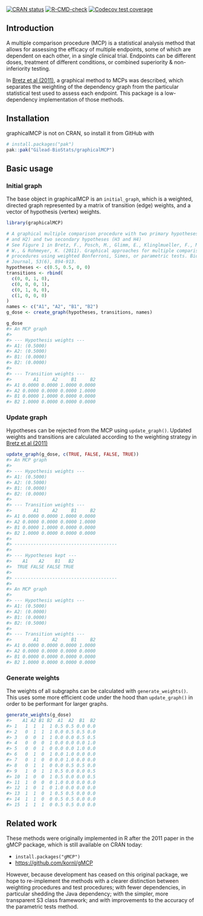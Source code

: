 
<!-- README.md is generated from README.Rmd. Please edit that file -->
<!-- badges: start -->

[![CRAN
status](https://www.r-pkg.org/badges/version/graphicalMCP)](https://cran.r-project.org/package=graphicalMCP)
[![R-CMD-check](https://github.com/Gilead-BioStats/graphicalMCP/workflows/R-CMD-check-main/badge.svg)](https://github.com/Gilead-BioStats/graphicalMCP/actions)
[![Codecov test
coverage](https://codecov.io/gh/Gilead-BioStats/graphicalMCP/branch/s3-graph_mcp/graph/badge.svg)](https://app.codecov.io/gh/Gilead-BioStats/graphicalMCP?branch=s3-graph_mcp)
<!-- badges: end -->

## Introduction

A multiple comparison procedure (MCP) is a statistical analysis method
that allows for assessing the efficacy of multiple endpoints, some of
which are dependent on each other, in a single clinical trial. Endpoints
can be different doses, treatment of different conditions, or combined
superiority & non-inferiority testing.

In [Bretz et al
(2011)](https://onlinelibrary.wiley.com/doi/10.1002/bimj.201000239), a
graphical method to MCPs was described, which separates the weighting of
the dependency graph from the particular statistical test used to assess
each endpoint. This package is a low-dependency implementation of those
methods.

## Installation

graphicalMCP is not on CRAN, so install it from GitHub with

``` r
# install.packages("pak")
pak::pak("Gilead-BioStats/graphicalMCP")
```

## Basic usage

### Initial graph

The base object in graphicalMCP is an `initial_graph`, which is a
weighted, directed graph represented by a matrix of transition (edge)
weights, and a vector of hypothesis (vertex) weights.

``` r
library(graphicalMCP)

# A graphical multiple comparison procedure with two primary hypotheses (H1
# and H2) and two secondary hypotheses (H3 and H4)
# See Figure 1 in Bretz, F., Posch, M., Glimm, E., Klinglmueller, F., Maurer,
# W., & Rohmeyer, K. (2011). Graphical approaches for multiple comparison
# procedures using weighted Bonferroni, Simes, or parametric tests. Biometrical
# Journal, 53(6), 894-913.
hypotheses <- c(0.5, 0.5, 0, 0)
transitions <- rbind(
  c(0, 0, 1, 0),
  c(0, 0, 0, 1),
  c(0, 1, 0, 0),
  c(1, 0, 0, 0)
)
names <- c("A1", "A2", "B1", "B2")
g_dose <- create_graph(hypotheses, transitions, names)

g_dose
#> An MCP graph
#> 
#> --- Hypothesis weights ---
#> A1: (0.5000)
#> A2: (0.5000)
#> B1: (0.0000)
#> B2: (0.0000)
#> 
#> --- Transition weights ---
#>        A1     A2     B1     B2
#> A1 0.0000 0.0000 1.0000 0.0000
#> A2 0.0000 0.0000 0.0000 1.0000
#> B1 0.0000 1.0000 0.0000 0.0000
#> B2 1.0000 0.0000 0.0000 0.0000
```

### Update graph

Hypotheses can be rejected from the MCP using `update_graph()`. Updated
weights and transitions are calculated according to the weighting
strategy in [Bretz et al
(2011)](https://onlinelibrary.wiley.com/doi/10.1002/bimj.201000239)

``` r
update_graph(g_dose, c(TRUE, FALSE, FALSE, TRUE))
#> An MCP graph
#> 
#> --- Hypothesis weights ---
#> A1: (0.5000)
#> A2: (0.5000)
#> B1: (0.0000)
#> B2: (0.0000)
#> 
#> --- Transition weights ---
#>        A1     A2     B1     B2
#> A1 0.0000 0.0000 1.0000 0.0000
#> A2 0.0000 0.0000 0.0000 1.0000
#> B1 0.0000 1.0000 0.0000 0.0000
#> B2 1.0000 0.0000 0.0000 0.0000
#> 
#> --------------------------------------
#> 
#> --- Hypotheses kept ---
#>    A1    A2    B1   B2
#>  TRUE FALSE FALSE TRUE
#> 
#> --------------------------------------
#> 
#> An MCP graph
#> 
#> --- Hypothesis weights ---
#> A1: (0.5000)
#> A2: (0.0000)
#> B1: (0.0000)
#> B2: (0.5000)
#> 
#> --- Transition weights ---
#>        A1     A2     B1     B2
#> A1 0.0000 0.0000 0.0000 1.0000
#> A2 0.0000 0.0000 0.0000 0.0000
#> B1 0.0000 0.0000 0.0000 0.0000
#> B2 1.0000 0.0000 0.0000 0.0000
```

### Generate weights

The weights of all subgraphs can be calculated with
`generate_weights()`. This uses some more efficient code under the hood
than `update_graph()` in order to be performant for larger graphs.

``` r
generate_weights(g_dose)
#>    A1 A2 B1 B2  A1  A2  B1  B2
#> 1   1  1  1  1 0.5 0.5 0.0 0.0
#> 2   0  1  1  1 0.0 0.5 0.5 0.0
#> 3   0  0  1  1 0.0 0.0 0.5 0.5
#> 4   0  0  0  1 0.0 0.0 0.0 1.0
#> 5   0  0  1  0 0.0 0.0 1.0 0.0
#> 6   0  1  0  1 0.0 1.0 0.0 0.0
#> 7   0  1  0  0 0.0 1.0 0.0 0.0
#> 8   0  1  1  0 0.0 0.5 0.5 0.0
#> 9   1  0  1  1 0.5 0.0 0.0 0.5
#> 10  1  0  0  1 0.5 0.0 0.0 0.5
#> 11  1  0  0  0 1.0 0.0 0.0 0.0
#> 12  1  0  1  0 1.0 0.0 0.0 0.0
#> 13  1  1  0  1 0.5 0.5 0.0 0.0
#> 14  1  1  0  0 0.5 0.5 0.0 0.0
#> 15  1  1  1  0 0.5 0.5 0.0 0.0
```

## Related work

These methods were originally implemented in R after the 2011 paper in
the gMCP package, which is still available on CRAN today:

- `install.packages("gMCP")`
- <https://github.com/kornl/gMCP>

However, because development has ceased on this original package, we
hope to re-implement the methods with a clearer distinction between
weighting procedures and test procedures; with fewer dependencies, in
particular shedding the Java dependency; with the simpler, more
transparent S3 class framework; and with improvements to the accuracy of
the parametric tests method.
